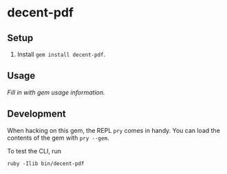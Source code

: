 decent-pdf
=================



## Setup

1. Install `gem install decent-pdf`.

## Usage

_Fill in with gem usage information._

## Development

When hacking on this gem, the REPL `pry` comes in handy. You can load the
contents of the gem with `pry --gem`.

To test the CLI, run

    ruby -Ilib bin/decent-pdf

